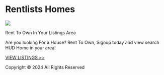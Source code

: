 <!DOCTYPE html>
<html lang="en">
<head>
  <meta charset="UTF-8">
  <meta name="viewport" content="width=device-width, initial-scale=1.0">

   
</head>
<body>
  <div class="container">
    <h1>Rentlists Homes</h1>
    <!-- Beautiful House Image -->
    <img src="https://encrypted-tbn0.gstatic.com/images?q=tbn:ANd9GcS6GFY1KAobezQ2BEH7YDWSucK6l2V8JTWGJw&usqp=CAU">
    <p>Rent To Own In Your Listings Area</p>
    <p>Are you looking For a House? Rent To Own, Signup today and view search HUD Home in your area!</p>
    <div class="cta">
      <!-- Updated CTA Button with your correct link -->
      <a href="https://www.chd93jds.com/RPLWDD4/3QQG7/" target="_blank">VIEW LISTINGS &gt;&gt;</a>
    </div>
    <footer>
      <p>Copyright © 2024 All Rights Reserved</p>
    </footer>
  </div>
</body>
</html>
